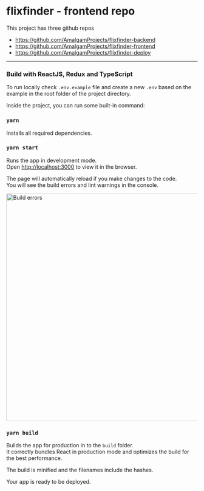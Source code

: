
# flixfinder - frontend repo

This project has three github repos

 - https://github.com/AmalgamProjects/flixfinder-backend
 - https://github.com/AmalgamProjects/flixfinder-frontend
 - https://github.com/AmalgamProjects/flixfinder-deploy

---


### Build with ReactJS, Redux and TypeScript

To run locally check `.env.example` file and create a new `.env` based on the example in the root folder of the project directory.

Inside the project, you can run some built-in command:

### `yarn`
Installs all required dependencies.

### `yarn start`

Runs the app in development mode.<br>
Open [http://localhost:3000](http://localhost:3000) to view it in the browser.

The page will automatically reload if you make changes to the code.<br>
You will see the build errors and lint warnings in the console.

<p>
<img src='https://cdn.jsdelivr.net/gh/marionebl/create-react-app@9f6282671c54f0874afd37a72f6689727b562498/screencast-error.svg' width='600' alt='Build errors'>
</p>

### `yarn build`

Builds the app for production in to the `build` folder.<br>
It correctly bundles React in production mode and optimizes the build for the best performance.

The build is minified and the filenames include the hashes.<br>

Your app is ready to be deployed.
